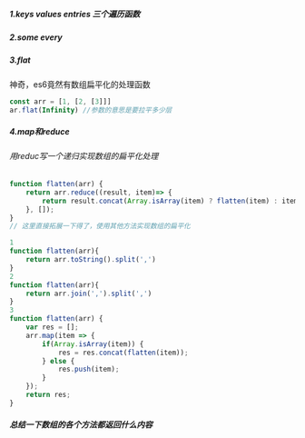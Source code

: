 ##### 1.keys  values entries 三个遍历函数

##### 2.some every 

##### 3.flat

神奇，es6竟然有数组扁平化的处理函数

```js
const arr = [1, [2, [3]]]
ar.flat(Infinity) //参数的意思是要拉平多少层
```

##### 4.map和reduce

###### 用reduc写一个递归实现数组的扁平化处理

```js
function flatten(arr) {  
    return arr.reduce((result, item)=> {
        return result.concat(Array.isArray(item) ? flatten(item) : item);
    }, []);
}
// 这里直接拓展一下得了，使用其他方法实现数组的扁平化

1
function flatten(arr){
    return arr.toString().split(',')
}
2
function flatten(arr){
    return arr.join(',').split(',')
}
3
function flatten(arr) {
    var res = [];
    arr.map(item => {
        if(Array.isArray(item)) {
            res = res.concat(flatten(item));
        } else {
            res.push(item);
        }
    });
    return res;
}
```

##### 总结一下数组的各个方法都返回什么内容

##### 